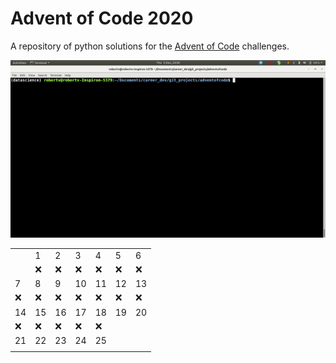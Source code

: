 # Advent of Code 2020

A repository of python solutions for the [Advent of Code](https://adventofcode.com/2020) challenges.

![Day 3 sled run demo](day3example.gif)

| | ||||||
|-|-|-|-|-|-|-|
||1|2|3|4|5|6|
| |❌ |❌ |❌ |❌ |❌ |❌
|7|8|9|10|11|12|13
|❌ |❌ |❌ |❌ |❌ |❌ |❌ |
|14|15|16|17|18|19|20|
|❌ |❌ |❌ |❌ |❌ | | |
|21|22|23|24|25| | |
| | | | | | | |
